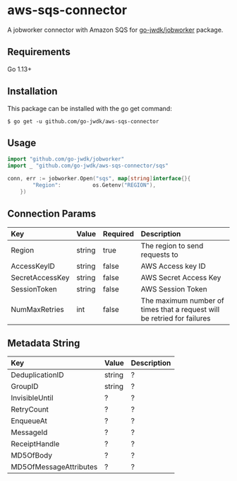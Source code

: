 # aws-sqs-connector

A jobworker connector with Amazon SQS for [go-jwdk/jobworker](https://github.com/go-jwdk/jobworker) package.

## Requirements

Go 1.13+

## Installation

This package can be installed with the go get command:

```
$ go get -u github.com/go-jwdk/aws-sqs-connector
```

## Usage

```go
import "github.com/go-jwdk/jobworker"
import _ "github.com/go-jwdk/aws-sqs-connector/sqs"

conn, err := jobworker.Open("sqs", map[string]interface{}{
		"Region":          os.Getenv("REGION"),
	})
```

## Connection Params

| Key | Value | Required | Description |
|:---|:---|:---|:---|
|Region |string |true |The region to send requests to |
|AccessKeyID |string |false |AWS Access key ID |
|SecretAccessKey |string |false |AWS Secret Access Key |
|SessionToken |string |false |AWS Session Token |
|NumMaxRetries |int |false |The maximum number of times that a request will be retried for failures |


## Metadata String

| Key | Value | Description |
|:---|:---|:---|
|DeduplicationID |string |? |
|GroupID |string |? |
|InvisibleUntil |? |? |
|RetryCount |? |? |
|EnqueueAt |? |? |
|MessageId |? |? |
|ReceiptHandle |? |? |
|MD5OfBody |? |? |
|MD5OfMessageAttributes |? |? |